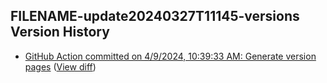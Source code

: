 ## FILENAME-update20240327T11145-versions Version History

* [GitHub Action committed on 4/9/2024, 10:39:33 AM: Generate version pages](https://github.com/DanGahanCGI/DanGahanCGI.github.io/commit/f554293805a283f0c43dce84606a18c6df30ad15) ([View diff](https://github.com/DanGahanCGI/DanGahanCGI.github.io/compare/403609e4689a230b3a78641081e4e53b8ee47200...f554293805a283f0c43dce84606a18c6df30ad15))
